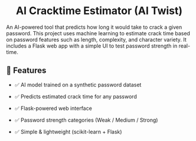 <h1 align="center">AI Cracktime Estimator (AI Twist)</h1>

An AI-powered tool that predicts how long it would take to crack a given password.
This project uses machine learning to estimate crack time based on password features such as length, complexity, and character variety.
It includes a Flask web app with a simple UI to test password strength in real-time.



## 🚀 Features

 - ✅ AI model trained on a synthetic password dataset

 - ✅ Predicts estimated crack time for any password

 - ✅ Flask-powered web interface

 - ✅ Password strength categories (Weak / Medium / Strong)

 - ✅ Simple & lightweight (scikit-learn + Flask)
